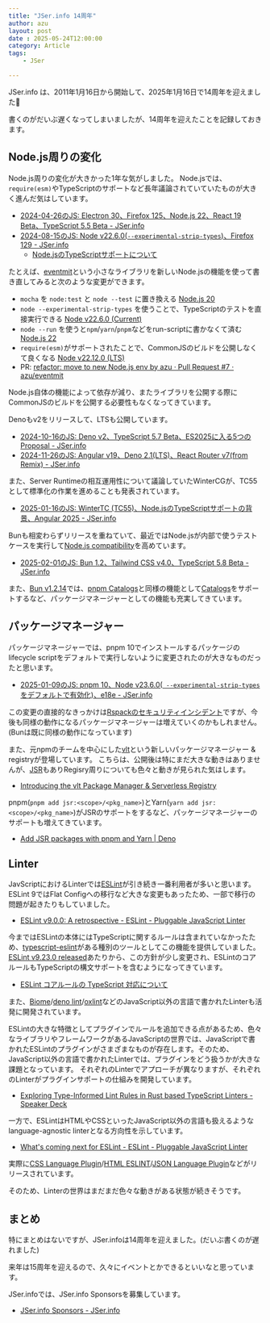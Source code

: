 ```yaml
---
title: "JSer.info 14周年"
author: azu
layout: post
date : 2025-05-24T12:00:00
category: Article
tags:
    - JSer

---
```


JSer.info は、2011年1月16日から開始して、2025年1月16日で14周年を迎えました🎉

書くのがだいぶ遅くなってしまいましたが、14周年を迎えたことを記録しておきます。

## Node.js周りの変化

Node.js周りの変化が大きかった1年な気がしました。
Node.jsでは、`require(esm)`やTypeScriptのサポートなど長年議論されていていたものが大きく進んだ気はしています。

- [2024-04-26のJS: Electron 30、Firefox 125、Node.js 22、React 19 Beta、TypeScript 5.5 Beta - JSer.info](https://jser.info/2024/04/26/electron-30-firefox-125-node.js-22-react-19-beta-typescript-5.5-beta/)
- [2024-08-15のJS: Node v22.6.0(`--experimental-strip-types`)、Firefox 129 - JSer.info](https://jser.info/2024/08/15/node-v22.6.0-experimental-strip-types-firefox-129/)
  - [Node.jsのTypeScriptサポートについて](https://gist.github.com/azu/ac5dafbf211ef8b5ecf386930ac75250)

たとえば、[eventmit](https://github.com/azu/eventmit)という小さなライブラリを新しいNode.jsの機能を使って書き直してみると次のような変更ができます。

- `mocha` を `node:test` と `node --test` に置き換える [Node.js 20](https://nodejs.org/api/test.html)
- `node --experimental-strip-types` を使うことで、TypeScriptのテストを直接実行できる [Node v22.6.0 (Current)](https://nodejs.org/en/blog/release/v22.6.0)
- `node --run` を使うと`npm`/`yarn`/`pnpm`などをrun-scriptに書かなくて済む [Node.js 22](https://nodejs.org/en/blog/announcements/v22-release-announce)
- `require(esm)`がサポートされたことで、CommonJSのビルドを公開しなくて良くなる [Node v22.12.0 (LTS)](https://nodejs.org/en/blog/release/v22.12.0)
- PR: [refactor: move to new Node.js env by azu · Pull Request #7 · azu/eventmit](https://github.com/azu/eventmit/pull/7)

Node.js自体の機能によって依存が減り、またライブラリを公開する際にCommonJSのビルドを公開する必要性もなくなってきています。

Denoもv2をリリースして、LTSも公開しています。

- [2024-10-16のJS: Deno v2、TypeScript 5.7 Beta、ES2025に入る5つのProposal - JSer.info](https://jser.info/2024/10/16/deno-v2-typescript-5.7-beta-es20255proposal/)
- [2024-11-26のJS: Angular v19、Deno 2.1(LTS)、React Router v7(from Remix) - JSer.info](https://jser.info/2024/11/26/angular-v19-deno-2.1lts-react-router-v7from-remix/)

また、Server Runtimeの相互運用性について議論していたWinterCGが、TC55として標準化の作業を進めることも発表されています。

- [2025-01-16のJS: WinterTC (TC55)、Node.jsのTypeScriptサポートの背景、Angular 2025 - JSer.info](https://jser.info/2025/01/16/wintertc-tc55-node.jstypescript-angular-2025/)

Bunも相変わらずリリースを重ねていて、最近ではNode.jsが内部で使うテストケースを実行して[Node.js compatibility](https://bun.sh/blog/bun-v1.2#node-js-compatibility)を高めています。

- [2025-02-01のJS: Bun 1.2、Tailwind CSS v4.0、TypeScript 5.8 Beta - JSer.info](https://jser.info/2025/02/01/bun-1.2-tailwind-css-v4.0-typescript-5.8-beta/)

また、[Bun v1.2.14](https://bun.sh/blog/bun-v1.2.14)では、[pnpm Catalogs](https://pnpm.io/catalogs)と同様の機能として[Catalogs](https://bun.sh/docs/install/catalogs)をサポートするなど、パッケージマネージャーとしての機能も充実してきています。

## パッケージマネージャー

パッケージマネージャーでは、pnpm 10でインストールするパッケージのlifecycle scriptをデフォルトで実行しないように変更されたのが大きなものだったと思います。

- [2025-01-09のJS: pnpm 10、Node v23.6.0(` --experimental-strip-types`をデフォルトで有効化)、e18e - JSer.info](https://jser.info/2025/01/09/pnpm-10-node-v23.6.0-experimental-strip-types-e18e/)

この変更の直接的なきっかけは[Rspackのセキュリティインシデント](https://github.com/web-infra-dev/rspack/releases/tag/v1.1.8)ですが、今後も同様の動作になるパッケージマネージャーは増えていくのかもしれません。(Bunは既に同様の動作になっています)

また、元npmのチームを中心にした[vlt](https://www.vlt.sh/)という新しいパッケージマネージャー & registryが登場しています。
こちらは、公開後は特にまだ大きな動きはありませんが、[JSR](https://jsr.io/)もありRegisry周りについても色々と動きが見られた気はします。

- [Introducing the vlt Package Manager & Serverless Registry](https://blog.vlt.sh/blog/introducing-vlt-and-vsr)

pnpm(`pnpm add jsr:<scope>/<pkg_name>`)とYarn(`yarn add jsr:<scope>/<pkg_name>`)がJSRのサポートをするなど、パッケージマネージャーのサポートも増えてきています。

- [Add JSR packages with pnpm and Yarn | Deno](https://deno.com/blog/add-jsr-with-pnpm-yarn)

## Linter

JavScriptにおけるLinterでは[ESLint](https://eslint.org/)が引き続き一番利用者が多いと思います。
ESLint 9ではFlat Configへの移行など大きな変更もあったため、一部で移行の問題が起きたりもしていました。

- [ESLint v9.0.0: A retrospective - ESLint - Pluggable JavaScript Linter](https://eslint.org/blog/2025/05/eslint-v9.0.0-retrospective/)

今まではESLintの本体にはTypeScriptに関するルールは含まれていなかったため、[typescript-eslint](https://typescript-eslint.io/)がある種別のツールとしてこの機能を提供していました。
[ESLint v9.23.0 released](https://eslint.org/blog/2025/03/eslint-v9.23.0-released/)あたりから、この方針が少し変更され、ESLintのコアルールもTypeScriptの構文サポートを含むようになってきています。

- [ESLint コアルールの TypeScript 対応について](https://zenn.dev/teppeis/articles/2025-04-eslint-core-rules-typescript)

また、[Biome](https://biomejs.dev/)/[deno lint](https://docs.deno.com/runtime/reference/cli/lint/)/[oxlint](https://oxc.rs/docs/guide/usage/linter)などのJavaScript以外の言語で書かれたLinterも活発に開発されています。

ESLintの大きな特徴としてプラグインでルールを追加できる点があるため、色々なライブラリやフレームワークがあるJavaScriptの世界では、JavaScriptで書かれたESLintのプラグインがさまざまなものが存在します。そのため、JavaScript以外の言語で書かれたLinterでは、プラグインをどう扱うかが大きな課題となっています。
それぞれのLinterでアプローチが異なりますが、それぞれのLinterがプラグインサポートの仕組みを開発しています。

- [Exploring Type-Informed Lint Rules in Rust based TypeScript Linters - Speaker Deck](https://speakerdeck.com/unvalley/exploring-type-informed-lint-rules-in-rust-based-linters)

一方で、ESLintはHTMLやCSSといったJavaScript以外の言語も扱えるようなlanguage-agnostic linterとなる方向性を示しています。

- [What's coming next for ESLint - ESLint - Pluggable JavaScript Linter](https://eslint.org/blog/2024/07/whats-coming-next-for-eslint/)

実際に[CSS Language Plugin](https://github.com/eslint/css)/[HTML ESLINT](https://html-eslint.org/)/[JSON Language Plugin](https://github.com/eslint/json)などがリリースされています。

そのため、Linterの世界はまだまだ色々な動きがある状態が続きそうです。

## まとめ

特にまとめはないですが、JSer.infoは14周年を迎えました。(だいぶ書くのが遅れました)

来年は15周年を迎えるので、久々にイベントとかできるといいなと思っています。

JSer.infoでは、JSer.info Sponsorsを募集しています。

- [JSer.info Sponsors - JSer.info](https://jser.info/sponsor/)